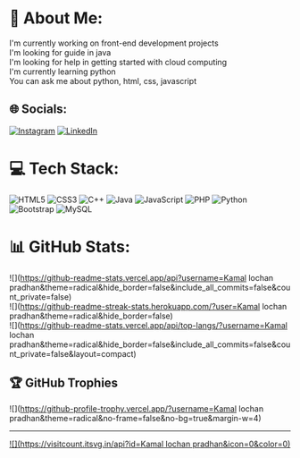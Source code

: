 # 💫 About Me:
I'm currently working on front-end development projects<br>I'm looking for guide in java<br>I'm looking for help in getting started with cloud computing<br>I'm currently learning python<br>You can ask me about python, html, css, javascript


## 🌐 Socials:
[![Instagram](https://img.shields.io/badge/Instagram-%23E4405F.svg?logo=Instagram&logoColor=white)](https://instagram.com/k_l_pradhan) [![LinkedIn](https://img.shields.io/badge/LinkedIn-%230077B5.svg?logo=linkedin&logoColor=white)](https://linkedin.com/in/www.linkedin.com/in/klpradhan2002) 

# 💻 Tech Stack:
![HTML5](https://img.shields.io/badge/html5-%23E34F26.svg?style=for-the-badge&logo=html5&logoColor=white) ![CSS3](https://img.shields.io/badge/css3-%231572B6.svg?style=for-the-badge&logo=css3&logoColor=white) ![C++](https://img.shields.io/badge/c++-%2300599C.svg?style=for-the-badge&logo=c%2B%2B&logoColor=white) ![Java](https://img.shields.io/badge/java-%23ED8B00.svg?style=for-the-badge&logo=java&logoColor=white) ![JavaScript](https://img.shields.io/badge/javascript-%23323330.svg?style=for-the-badge&logo=javascript&logoColor=%23F7DF1E) ![PHP](https://img.shields.io/badge/php-%23777BB4.svg?style=for-the-badge&logo=php&logoColor=white) ![Python](https://img.shields.io/badge/python-3670A0?style=for-the-badge&logo=python&logoColor=ffdd54) ![Bootstrap](https://img.shields.io/badge/bootstrap-%23563D7C.svg?style=for-the-badge&logo=bootstrap&logoColor=white) ![MySQL](https://img.shields.io/badge/mysql-%2300f.svg?style=for-the-badge&logo=mysql&logoColor=white)
# 📊 GitHub Stats:
![](https://github-readme-stats.vercel.app/api?username=Kamal lochan pradhan&theme=radical&hide_border=false&include_all_commits=false&count_private=false)<br/>
![](https://github-readme-streak-stats.herokuapp.com/?user=Kamal lochan pradhan&theme=radical&hide_border=false)<br/>
![](https://github-readme-stats.vercel.app/api/top-langs/?username=Kamal lochan pradhan&theme=radical&hide_border=false&include_all_commits=false&count_private=false&layout=compact)

## 🏆 GitHub Trophies
![](https://github-profile-trophy.vercel.app/?username=Kamal lochan pradhan&theme=radical&no-frame=false&no-bg=true&margin-w=4)

---
[![](https://visitcount.itsvg.in/api?id=Kamal lochan pradhan&icon=0&color=0)](https://visitcount.itsvg.in)



